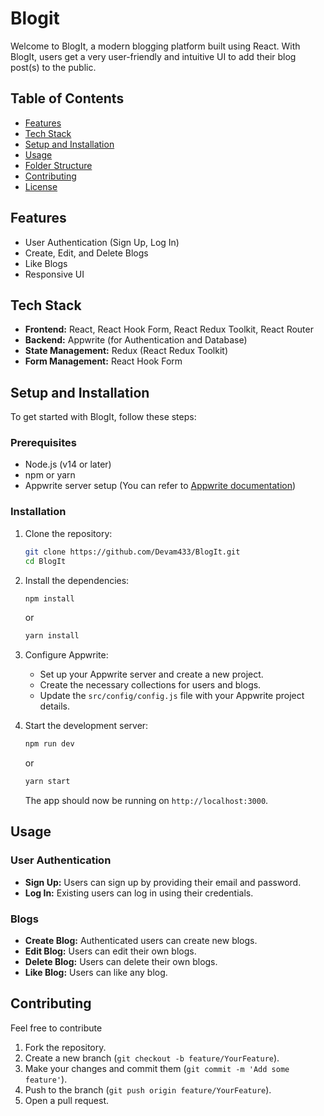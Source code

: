 # Blogit

Welcome to BlogIt, a modern blogging platform built using React. With BlogIt, users get a very user-friendly and intuitive UI to add their blog post(s) to the public.

## Table of Contents

- [Features](#features)
- [Tech Stack](#tech-stack)
- [Setup and Installation](#setup-and-installation)
- [Usage](#usage)
- [Folder Structure](#folder-structure)
- [Contributing](#contributing)
- [License](#license)

## Features

- User Authentication (Sign Up, Log In)
- Create, Edit, and Delete Blogs
- Like Blogs
- Responsive UI

## Tech Stack

- **Frontend:** React, React Hook Form, React Redux Toolkit, React Router
- **Backend:** Appwrite (for Authentication and Database)
- **State Management:** Redux (React Redux Toolkit)
- **Form Management:** React Hook Form

## Setup and Installation

To get started with BlogIt, follow these steps:

### Prerequisites

- Node.js (v14 or later)
- npm or yarn
- Appwrite server setup (You can refer to [Appwrite documentation](https://appwrite.io/docs))

### Installation

1. Clone the repository:

    ```sh
    git clone https://github.com/Devam433/BlogIt.git
    cd BlogIt
    ```

2. Install the dependencies:

    ```sh
    npm install
    ```

    or

    ```sh
    yarn install
    ```

3. Configure Appwrite:

    - Set up your Appwrite server and create a new project.
    - Create the necessary collections for users and blogs.
    - Update the `src/config/config.js` file with your Appwrite project details.

4. Start the development server:

    ```sh
    npm run dev
    ```

    or

    ```sh
    yarn start
    ```

    The app should now be running on `http://localhost:3000`.

## Usage

### User Authentication

- **Sign Up:** Users can sign up by providing their email and password.
- **Log In:** Existing users can log in using their credentials.

### Blogs

- **Create Blog:** Authenticated users can create new blogs.
- **Edit Blog:** Users can edit their own blogs.
- **Delete Blog:** Users can delete their own blogs.
- **Like Blog:** Users can like any blog.



## Contributing

Feel free to contribute

1. Fork the repository.
2. Create a new branch (`git checkout -b feature/YourFeature`).
3. Make your changes and commit them (`git commit -m 'Add some feature'`).
4. Push to the branch (`git push origin feature/YourFeature`).
5. Open a pull request.
